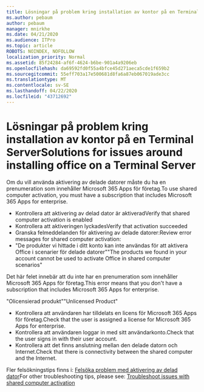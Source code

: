 ```yaml
---
title: Lösningar på problem kring installation av kontor på en Terminal Server
ms.author: pebaum
author: pebaum
manager: mnirkhe
ms.date: 04/21/2020
ms.audience: ITPro
ms.topic: article
ROBOTS: NOINDEX, NOFOLLOW
localization_priority: Normal
ms.assetid: 85f24284-af6f-4624-b6be-901a4a9206eb
ms.openlocfilehash: da69592fd0f55a4bfce45d271aeca5cde1f659b2
ms.sourcegitcommit: 55eff703a17e500681d8fa6a87eb067019ade3cc
ms.translationtype: MT
ms.contentlocale: sv-SE
ms.lasthandoff: 04/22/2020
ms.locfileid: "43712692"
---
```

# <a name="solutions-for-issues-around-installing-office-on-a-terminal-server"></a><span data-ttu-id="8521b-102">Lösningar på problem kring installation av kontor på en Terminal Server</span><span class="sxs-lookup"><span data-stu-id="8521b-102">Solutions for issues around installing office on a Terminal Server</span></span>

<span data-ttu-id="8521b-103">Om du vill använda aktivering av delade datorer måste du ha en prenumeration som innehåller Microsoft 365 Apps för företag.</span><span class="sxs-lookup"><span data-stu-id="8521b-103">To use shared computer activation, you must have a subscription that includes Microsoft 365 Apps for enterprise.</span></span>
  
- <span data-ttu-id="8521b-104">Kontrollera att aktivering av delad dator är aktiverad</span><span class="sxs-lookup"><span data-stu-id="8521b-104">Verify that shared computer activation is enabled</span></span>
- <span data-ttu-id="8521b-105">Kontrollera att aktiveringen lyckades</span><span class="sxs-lookup"><span data-stu-id="8521b-105">Verify that activation succeeded</span></span>
- <span data-ttu-id="8521b-106">Granska felmeddelanden för aktivering av delade datorer:</span><span class="sxs-lookup"><span data-stu-id="8521b-106">Review error messages for shared computer activation:</span></span>
- <span data-ttu-id="8521b-107">"De produkter vi hittade i ditt konto kan inte användas för att aktivera Office i scenarier för delade datorer"</span><span class="sxs-lookup"><span data-stu-id="8521b-107">"The products we found in your account cannot be used to activate Office in shared computer scenarios"</span></span>
  
<span data-ttu-id="8521b-108">Det här felet innebär att du inte har en prenumeration som innehåller Microsoft 365 Apps för företag.</span><span class="sxs-lookup"><span data-stu-id="8521b-108">This error means that you don't have a subscription that includes Microsoft 365 Apps for enterprise.</span></span>

<span data-ttu-id="8521b-109">"Olicensierad produkt"</span><span class="sxs-lookup"><span data-stu-id="8521b-109">"Unlicensed Product"</span></span>

- <span data-ttu-id="8521b-110">Kontrollera att användaren har tilldelats en licens för Microsoft 365 Apps för företag.</span><span class="sxs-lookup"><span data-stu-id="8521b-110">Check that the user is assigned a license for Microsoft 365 Apps for enterprise.</span></span>
- <span data-ttu-id="8521b-111">Kontrollera att användaren loggar in med sitt användarkonto.</span><span class="sxs-lookup"><span data-stu-id="8521b-111">Check that the user signs in with their user account.</span></span>
- <span data-ttu-id="8521b-112">Kontrollera att det finns anslutning mellan den delade datorn och Internet.</span><span class="sxs-lookup"><span data-stu-id="8521b-112">Check that there is connectivity between the shared computer and the Internet.</span></span>

<span data-ttu-id="8521b-113">Fler felsökningstips finns i: [Felsöka problem med aktivering av delad dator](https://docs.microsoft.com/DeployOffice/troubleshoot-issues-with-shared-computer-activation-for-office-365-proplus)</span><span class="sxs-lookup"><span data-stu-id="8521b-113">For other troubleshooting tips, please see: [Troubleshoot issues with shared computer activation](https://docs.microsoft.com/DeployOffice/troubleshoot-issues-with-shared-computer-activation-for-office-365-proplus)</span></span>